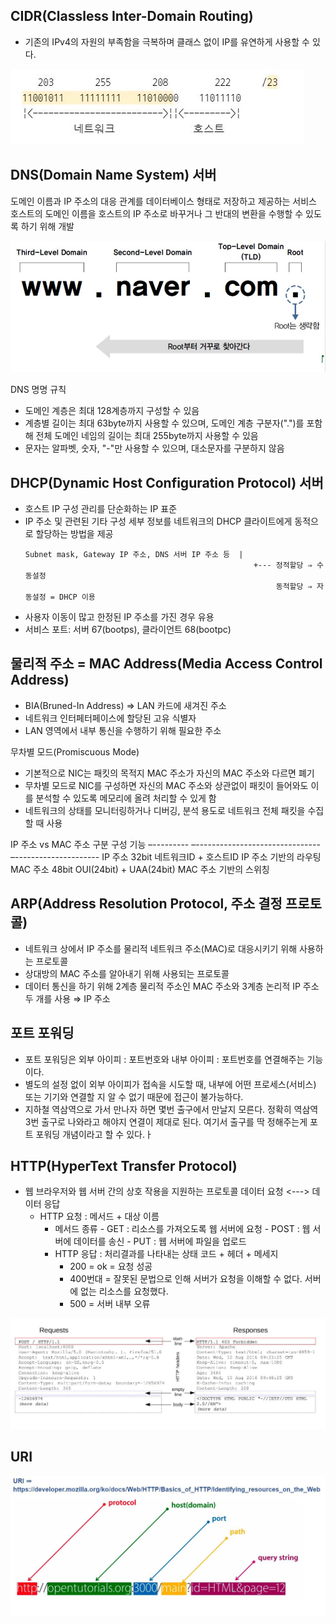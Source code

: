 
## CIDR(Classless Inter-Domain Routing)
 - 기존의 IPv4의 자원의 부족함을 극복하며 클래스 없이 IP를 유연하게 사용할 수 있다. 
      
![img](https://github.com/mandoo-it/cloud_egineering_edu/blob/main/%EB%84%A4%ED%8A%B8%EC%9B%8C%ED%81%AC/img/cidr.JPG)

## DNS(Domain Name System) 서버
도메인 이름과 IP 주소의 대응 관계를 데이터베이스 형태로 저장하고 제공하는 서비스 
호스트의 도메인 이름을 호스트의 IP 주소로 바꾸거나 그 반대의 변환을 수행할 수 있도록 하기 위해 개발

![img](https://github.com/mandoo-it/cloud_egineering_edu/blob/main/%EB%84%A4%ED%8A%B8%EC%9B%8C%ED%81%AC/img/dns.JPG)

DNS 명명 규칙
- 도메인 계층은 최대 128계층까지 구성할 수 있음
- 계층별 길이는 최대 63byte까지 사용할 수 있으며, 도메인 계층 구분자(".")를 포함해 전체 도메인 네임의 길이는 최대 255byte까지 사용할 수 있음
- 문자는 알파벳, 숫자, "-"만 사용할 수 있으며, 대소문자를 구분하지 않음

## DHCP(Dynamic Host Configuration Protocol) 서버
  - 호스트 IP 구성 관리를 단순화하는 IP 표준
   - IP 주소 및 관련된 기타 구성 세부 정보를 네트워크의 DHCP 클라이트에게 동적으로 할당하는 방법을 제공
       ~~~~~~~~~~~~~~~~~~~~                               ~~~~~~~~~~~~~ 
       Subnet mask, Gateway IP 주소, DNS 서버 IP 주소 등  |
                                                          +--- 정적할당 ⇒ 수동설정
                                                               동적할당 ⇒ 자동설정 = DHCP 이용 
   - 사용자 이동이 많고 한정된 IP 주소를 가진 경우 유용 
   - 서비스 포트: 서버 67(bootps), 클라이언트 68(bootpc)

## 물리적 주소 = MAC Address(Media Access Control Address)
- BIA(Bruned-In Address) ⇒ LAN 카드에 새겨진 주소
- 네트워크 인터페터페이스에 할당된 고유 식별자
- LAN 영역에서 내부 통신을 수행하기 위해 필요한 주소 

무차별 모드(Promiscuous Mode)
- 기본적으로 NIC는 패킷의 목적지 MAC 주소가 자신의 MAC 주소와 다르면 폐기
- 무차별 모드로 NIC를 구성하면 자신의 MAC 주소와 상관없이 패킷이 들어와도 이를 분석할 수 있도록 메모리에 올려 처리할 수 있게 함
- 네트워크의 상태를 모니터링하거나 디버깅, 분석 용도로 네트워크 전체 패킷을 수집할 때 사용

IP 주소 vs MAC 주소
	구분		구성					기능
	–---------	–-------------------------------	–---------------------
	IP 주소		32bit	네트워크ID + 호스트ID		IP 주소 기반의 라우팅
	MAC 주소	48bit	OUI(24bit) + UAA(24bit)	MAC 주소 기반의 스위칭


## ARP(Address Resolution Protocol, 주소 결정 프로토콜)
- 네트워크 상에서 IP 주소를 물리적 네트워크 주소(MAC)로 대응시키기 위해 사용하는 프로토콜
- 상대방의 MAC 주소를 알아내기 위해 사용되는 프로토콜
- 데이터 통신을 하기 위해 2계층 물리적 주소인 MAC 주소와 3계층 논리적 IP 주소 두 개를 사용
  ⇒ IP 주소

## 포트 포워딩 
- 포트 포워딩은 외부 아이피 : 포트번호와 내부 아이피 : 포트번호를 연결해주는 기능이다.
- 별도의 설정 없이 외부 아이피가 접속을 시도할 때, 내부에 어떤 프로세스(서비스) 또는 기기와 연결할 지 알 수 없기 때문에 접근이 불가능하다.
- 지하철 역삼역으로 가서 만나자 하면 몇번 출구에서 만날지 모른다. 정확히 역삼역 3번 출구로 나와라고 해야지 연결이 제대로 된다. 여기서 출구를 딱 정해주는게 포트 포워딩 개념이라고 할 수 있다.ㅏ


## HTTP(HyperText Transfer Protocol)
- 웹 브라우저와 웹 서버 간의 상호 작용을 지원하는 프로토콜
	데이터 요청 <---> 데이터 응답
 	- HTTP 요청 : 메서드 + 대상 이름
  		- 메서드 종류
    			- GET : 리소스를 가져오도록 웹 서버에 요청
      			- POST : 웹 서버에 데이터를 송신
      			- PUT : 웹 서버에 파일을 업로드
         - HTTP 응답 : 처리결과를 나타내는 상태 코드 + 헤더 + 메세지
           	- 200 = ok = 요청 성공
           	- 400번대 = 잘못된 문법으로 인해 서버가 요청을 이해할 수 없다. 서버에 없는 리소스를 요청했다.
           	- 500 = 서버 내부 오류 
		

![img](https://github.com/mandoo-it/cloud_egineering_edu/blob/main/%EB%84%A4%ED%8A%B8%EC%9B%8C%ED%81%AC/img/http.JPG)

## URI

![img](https://github.com/mandoo-it/cloud_egineering_edu/blob/main/%EB%84%A4%ED%8A%B8%EC%9B%8C%ED%81%AC/img/URI.JPG)
      

